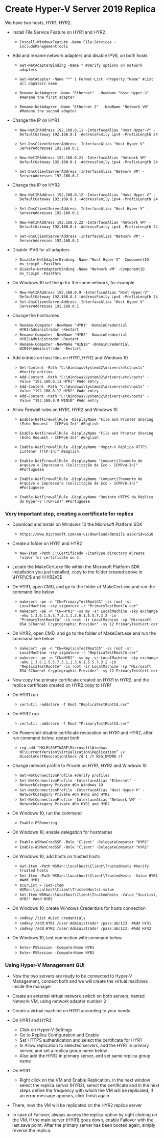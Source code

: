 # Create Hyper-V Server 2019 Replica

We have two hosts, HYR1, HYR2.

- Install File Service Feature on HYR1 and HYR2
  - `Install-WindowsFeature -Name File-Services -IncludeManagementTools`

- Add and rename network adapters and disable IPV6, on both hosts
  - `Get-NetAdapterBinding -Name * #Verify options on network adapters`
  - `Get-NetAdapter -Name "*" | Format-List -Property "Name" #List all dapaters name`
  
  - `Rename-NetAdapter -Name "Ethernet"  -NewName "Host Hyper-V" #Rename the first adapter`
  - `Rename-NetAdapter -Name "Ethernet 2"  -NewName "Network VM" #Remane the second adapter`

- Change the IP on HYR1
  - `New-NetIPAddress 192.168.0.11 -InterfaceAlias "Host Hyper-V" -DefaultGateway 192.168.0.1 -AddressFamily ipv4 -PrefixLength 24`
  - `Set-DnsClientServerAddress -InterfaceAlias "Host Hyper-V" -ServerAddresses 192.168.0.1`
  
  - `New-NetIPAddress 192.168.0.21 -InterfaceAlias "Network VM" -DefaultGateway 192.168.0.1 -AddressFamily ipv4 -PrefixLength 24`
  - `Set-DnsClientServerAddress -InterfaceAlias "Network VM" -ServerAddresses 192.168.0.1`

- Change the IP on HYR2
  - `New-NetIPAddress 192.168.0.12 -InterfaceAlias "Host Hyper-V" -DefaultGateway 192.168.0.1 -AddressFamily ipv4 -PrefixLength 24`
  - `Set-DnsClientServerAddress -InterfaceAlias "Host Hyper-V" -ServerAddresses 192.168.0.1`
  
  - `New-NetIPAddress 192.168.0.22 -InterfaceAlias "Network VM" -DefaultGateway 192.168.0.1 -AddressFamily ipv4 -PrefixLength 24`
  - `Set-DnsClientServerAddress -InterfaceAlias "Network VM" -ServerAddresses 192.168.0.1`

- Disable IPV6 for all adapters
  - `Disable-NetAdapterBinding -Name "Host Hyper-V" -ComponentID ms_tcpip6 -PassThru`
  - `Disable-NetAdapterBinding -Name "Network VM" -ComponentID ms_tcpip6 -PassThru`

- On Windows 10 set the ip for the same network, for example
  - `New-NetIPAddress 192.168.0.9 -InterfaceAlias "Host Hyper-V" -DefaultGateway 192.168.0.1 -AddressFamily ipv4 -PrefixLength 24`
  - `Set-DnsClientServerAddress -InterfaceAlias "Host Hyper-V" -ServerAddresses 192.168.0.1`

- Change the hostnames
  - `Rename-Computer -NewName "HYR1" -DomainCredential HYR1\Administrador -Restart`
  - `Rename-Computer -NewName "HYR2" -DomainCredential HYR2\Administrador -Restart`
  - `Rename-Computer -NewName "WIN10" -DomainCredential WIN10\Administrador -Restart`

- Add entries on host files on HYR1, HYR2 and Windows 10
  - `Get-Content -Path "C:\Windows\System32\drivers\etc\hosts" #Verify entries`
  - `Add-Content -Path "C:\Windows\System32\drivers\etc\hosts" -Value "192.168.0.11 HYR1" #Add entry`
  - `Add-Content -Path "C:\Windows\System32\drivers\etc\hosts" -Value "192.168.0.12 HYR2" #Add entry`
  - `Add-Content -Path "C:\Windows\System32\drivers\etc\hosts" -Value "192.168.0.9 WIN10" #Add entry`

- Allow Firewall rules on HYR1, HYR2 and Windows 10
  - `Enable-NetFirewallRule -DisplayName "File and Printer Sharing (Echo Request - ICMPv4-In)" #English`
  - `Enable-NetFirewallRule -DisplayName "File and Printer Sharing (Echo Request - ICMPv6-In)" #English`
  - `Enable-NetFirewallRule -DisplayName "Hyper-V Replica HTTPS Listener (TCP-In)" #English`
  
  - `Enable-NetFirewallRule -DisplayName "Compartilhamento de Arquivo e Impressora (Solicitação de Eco - ICMPv4-In)" #Portuguese`
  - `Enable-NetFirewallRule -DisplayName "Compartilhamento de Arquivo e Impressora (Solicitação de Eco - ICMPv6-In)" #Portuguese`
  - `Enable-NetFirewallRule -DisplayName "Ouvinte HTTPS da Réplica do Hyper-V (TCP-In)" #Portuguese`
  

### Very important step, creating a certificate for replica

- Download and install on Windows 10 the Microsoft Platform SDK
  - `https://www.microsoft.com/en-us/download/details.aspx?id=6510`

- Create a folder on HYR1 and HYR2
  - `New-Item -Path C:\Certificado -ItemType directory #Create folder for certificate on C:`

- Locate the MakeCert.exe file within the Microsoft Platform SDK installation you just installed, copy to the folder created above in \\HYR1\C$ and \\HYR2\C$

- On HYR1, open CMD, and go to the folder of MakeCert.exe and run the command line below
  - `makecert -pe -n "CN=PrimaryTestRootCA" -ss root -sr LocalMachine -sky signature -r "PrimaryTestRootCA.cer"`
  - `makecert -pe -n "CN=HYR1" -ss my -sr LocalMachine -sky exchange -eku 1.3.6.1.5.5.7.3.1,1.3.6.1.5.5.7.3.2 -in "PrimaryTestRootCA" -is root -ir LocalMachine -sp "Microsoft RSA SChannel Cryptographic Provider" -sy 12 PrimaryTestCert.cer`
  
- On HYR2, open CMD, and go to the folder of MakeCert.exe and run the command line below
  - `makecert -pe -n "CN=ReplicaTestRootCA" -ss root -sr LocalMachine -sky signature -r "ReplicaTestRootCA.cer"`
  - `makecert -pe -n "CN=HYR2" -ss my -sr LocalMachine -sky exchange -eku 1.3.6.1.5.5.7.3.1,1.3.6.1.5.5.7.3.2 -in "ReplicaTestRootCA" -is root -ir LocalMachine -sp "Microsoft RSA SChannel Cryptographic Provider" -sy 12 PrimaryTestCert.cer`

- Now copy the primary certificate created on HYR1 to HYR2, and the replica certificate created on HYR2 copy to HYR1

- On HYR1 run
  - `certutil -addstore -f Root "ReplicaTestRootCA.cer"`
  
- On HYR2 run
  - `certutil -addstore -f Root "PrimaryTestRootCA.cer"`

- On Powershell disable certificate revocation on HYR1 and HYR2, after run command below, restart both
  - `reg add “HKLM\SOFTWARE\Microsoft\Windows NT\CurrentVersion\Virtualization\Replication” /v DisableCertRevocationCheck /d 1 /t REG_DWORD /f`

- Change network profile to Private on HYR1, HYR2 and Windows 10
  - `Get-NetConnectionProfile #Verify profiles`
  - `Set-NetConnectionProfile -InterfaceAlias "Ethernet" -NetworkCategory Private #On Windows 10`
  - `Set-NetConnectionProfile -InterfaceAlias "Host Hyper-V" -NetworkCategory Private #On HYR1 and HYR2`
  - `Set-NetConnectionProfile -InterfaceAlias "Network VM" -NetworkCategory Private #On HYR1 and HYR2`
  
- On Windows 10, run the command
  - `Enable-PSRemoting`

- On Windows 10, enable delegation for hostnames
  - `Enable-WSManCredSSP -Role "Client" -DelegateComputer "HYR1"`
  - `Enable-WSManCredSSP -Role "Client" -DelegateComputer "HYR2"`

- On Windows 10, add hosts on trusted hosts
  - `Get-Item -Path WSMan:\localhost\Client\TrustedHosts #Verify trusted hosts`
  - `Set-Item -Path WSMan:\localhost\Client\TrustedHosts -Value HYR1 #Add HYR1`
  - `$curList = (Get-Item WSMan:\localhost\Client\TrustedHosts).value`
  - `Set-Item WSMan:\localhost\Client\TrustedHosts -Value "$curList, HYR2" #Add HYR2`

- On Windows 10, create Windows Credentials for hosts connection
  - `cmdkey /list #List credentials`
  - `cmdkey /add:HYR1 /user:Administrador /pass:abc123. #Add HYR1`
  - `cmdkey /add:HYR2 /user:Administrador /pass:abc123. #Add HYR2`

- On Windows 10, test connection with command below
  - `Enter-PSSession -ComputerName HYR1`
  - `Enter-PSSession -ComputerName HYR2`

### Using Hyper-V Management GUI

- Now the two servers are ready to be connected to Hyper-V Management, connect both and we will create the virtual machines inside the manager

- Create an external virtual network switch on both servers, named Network VM, using network adapter number 2

- Create a virtual machine on HYR1 according to your needs

- On HYR1 and HYR2
  - Click on Hyper-V Settings
  - Go to Replica Configuration and Enable
  - Set HTTPS authentication and select the certificate for HYR1
  - In Allow replication to selected servers, add the HYR1 in primary server, and set a replica group name below
  - Also add the HYR2 in primary server, and set same replica group name
  
- On HYR1
  - Right click on the VM and Enable Replication, in the next window select the replica server (HYR2), select the certificate and in the next steps define the frequency with which the VM will be replicated, if an error message appears, click finish again

- There, now the VM will be replicated on the HYR2 replica server

- In case of Failover, always access the replica option by right clicking on the VM, if the main server (HYR1) goes down, enable Failover with the last save point. After the primary server has been booted again, simply reverse the replica.
